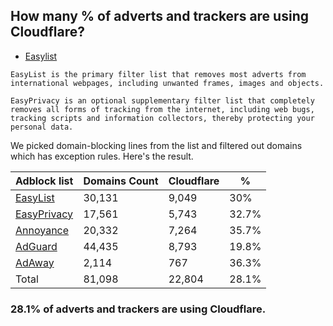 ## How many % of adverts and trackers are using Cloudflare?


- [Easylist](https://web.archive.org/web/20210516110248/https://easylist.to/)
```
EasyList is the primary filter list that removes most adverts from international webpages, including unwanted frames, images and objects.

EasyPrivacy is an optional supplementary filter list that completely removes all forms of tracking from the internet, including web bugs, tracking scripts and information collectors, thereby protecting your personal data.
```


We picked domain-blocking lines from the list and filtered out domains which has exception rules.
Here's the result.


| Adblock list | Domains Count | Cloudflare | % |
| --- | --- | --- | --- |
| [EasyList](https://easylist.to/easylist/easylist.txt) | 30,131 | 9,049 | 30% |
| [EasyPrivacy](https://easylist.to/easylist/easyprivacy.txt) | 17,561 | 5,743 | 32.7% |
| [Annoyance](https://secure.fanboy.co.nz/fanboy-annoyance.txt) | 20,332 | 7,264 | 35.7% |
| [AdGuard](https://adguardteam.github.io/AdGuardSDNSFilter/Filters/filter.txt) | 44,435 | 8,793 | 19.8% |
| [AdAway](https://raw.githubusercontent.com/AdAway/adaway.github.io/master/hosts.txt) | 2,114 | 767 | 36.3% |
| Total | 81,098 | 22,804 | 28.1% |


### 28.1% of adverts and trackers are using Cloudflare.